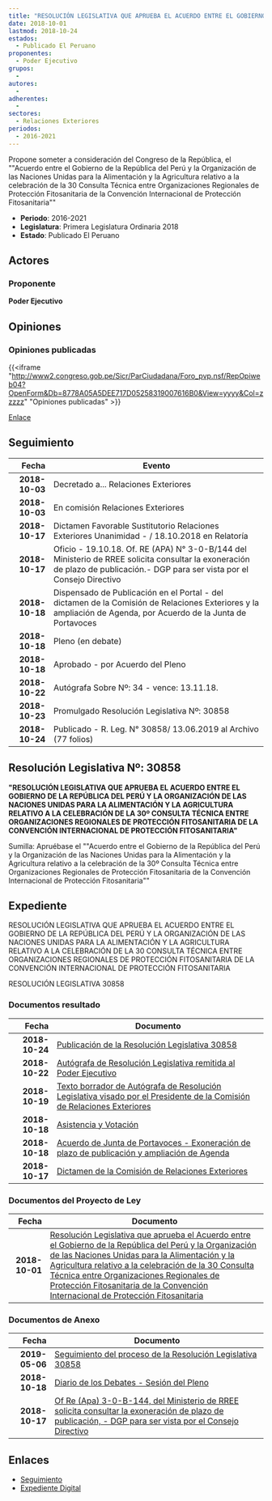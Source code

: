 ```yaml
---
title: "RESOLUCIÓN LEGISLATIVA QUE APRUEBA EL ACUERDO ENTRE EL GOBIERNO DE LA REPÚBLICA DEL PERÚ Y LA ORGANIZACIÓN DE LAS NACIONES UNIDAS PARA LA ALIMENTACIÓN Y LA AGRICULTURA RELATIVO A LA CELEBRACIÓN DE LA 30 CONSULTA TÉCNICA ENTRE ORGANIZACIONES REGIONALES DE PROTECCIÓN FITOSANITARIA DE LA CONVENCIÓN INTERNACIONAL DE PROTECCIÓN FITOSANITARIA"
date: 2018-10-01
lastmod: 2018-10-24
estados: 
  - Publicado El Peruano
proponentes: 
  - Poder Ejecutivo
grupos: 
  - 
autores: 
  - 
adherentes: 
  - 
sectores: 
  - Relaciones Exteriores
periodos: 
  - 2016-2021
---
```


Propone someter a consideración del Congreso de la República, el ""Acuerdo entre el Gobierno de la República del Perú y la Organización de las Naciones Unidas para la Alimentación y la Agricultura relativo a la celebración de la 30 Consulta Técnica entre Organizaciones Regionales de Protección Fitosanitaria de la Convención Internacional de Protección Fitosanitaria""

- **Periodo**: 2016-2021
- **Legislatura**: Primera Legislatura Ordinaria 2018
- **Estado**: Publicado El Peruano

## Actores

### Proponente

**Poder Ejecutivo**


## Opiniones

### Opiniones publicadas

{{<iframe "http://www2.congreso.gob.pe/Sicr/ParCiudadana/Foro_pvp.nsf/RepOpiweb04?OpenForm&Db=8778A05A5DEE717D05258319007616B0&View=yyyy&Col=zzzzz" "Opiniones publicadas" >}}

[Enlace](http://www2.congreso.gob.pe/Sicr/ParCiudadana/Foro_pvp.nsf/RepOpiweb04?OpenForm&Db=8778A05A5DEE717D05258319007616B0&View=yyyy&Col=zzzzz)

## Seguimiento

| Fecha | Evento |
|------:|--------|
| **2018-10-03** | Decretado a... Relaciones Exteriores|
| **2018-10-03** | En comisión Relaciones Exteriores|
| **2018-10-17** | Dictamen Favorable Sustitutorio Relaciones Exteriores Unanimidad - / 18.10.2018 en Relatoría|
| **2018-10-17** | Oficio - 19.10.18. Of. RE (APA) N° 3-0-B/144 del Ministerio de RREE solicita consultar la exoneración de plazo de publicación.- DGP para ser vista por el Consejo Directivo|
| **2018-10-18** | Dispensado de Publicación en el Portal - del dictamen de la Comisión de Relaciones Exteriores y la ampliación de Agenda, por Acuerdo de la Junta de Portavoces|
| **2018-10-18** | Pleno (en debate)|
| **2018-10-18** | Aprobado - por Acuerdo del Pleno|
| **2018-10-22** | Autógrafa Sobre Nº: 34 - vence: 13.11.18.|
| **2018-10-23** | Promulgado Resolución Legislativa Nº: 30858|
| **2018-10-24** | Publicado - R. Leg. N° 30858/ 13.06.2019 al Archivo (77 folios)|

## Resolución Legislativa Nº: 30858

**"RESOLUCIÓN LEGISLATIVA QUE APRUEBA EL ACUERDO ENTRE EL GOBIERNO DE LA REPÚBLICA DEL PERÚ Y LA ORGANIZACIÓN DE LAS NACIONES UNIDAS PARA LA ALIMENTACIÓN Y LA AGRICULTURA RELATIVO A LA CELEBRACIÓN DE LA 30º CONSULTA TÉCNICA ENTRE ORGANIZACIONES REGIONALES DE PROTECCIÓN FITOSANITARIA DE LA CONVENCIÓN INTERNACIONAL DE PROTECCIÓN FITOSANITARIA"**

Sumilla: Apruébase el ""Acuerdo entre el Gobierno de la República del Perú y la Organización de las Naciones Unidas para la Alimentación y la Agricultura relativo a la celebración de la 30º Consulta Técnica entre Organizaciones Regionales de Protección Fitosanitaria de la Convención Internacional de Protección Fitosanitaria""


## Expediente

RESOLUCIÓN LEGISLATIVA QUE APRUEBA EL ACUERDO ENTRE EL GOBIERNO DE LA REPÚBLICA DEL PERÚ Y LA ORGANIZACIÓN DE LAS NACIONES UNIDAS PARA LA ALIMENTACIÓN Y LA AGRICULTURA RELATIVO A LA CELEBRACIÓN DE LA 30 CONSULTA TÉCNICA ENTRE ORGANIZACIONES REGIONALES DE PROTECCIÓN FITOSANITARIA DE LA CONVENCIÓN INTERNACIONAL DE PROTECCIÓN FITOSANITARIA

RESOLUCIÓN LEGISLATIVA 30858


### Documentos resultado

| Fecha | Documento |
|------:|--------|
| **2018-10-24** | [Publicación de la Resolución Legislativa 30858](http://www.leyes.congreso.gob.pe/Documentos/2016_2021/ADLP/Normas_Legales/30858-RLG.pdf) |
| **2018-10-22** | [Autógrafa de Resolución Legislativa remitida al Poder Ejecutivo](http://www.leyes.congreso.gob.pe/Documentos/2016_2021/ADLP/Texto_Aprobado/AU0347320181011.pdf) |
| **2018-10-19** | [Texto borrador de Autógrafa de Resolución Legislativa visado por el Presidente de la Comisión de Relaciones Exteriores](http://www.leyes.congreso.gob.pe/Documentos/2016_2021/Texto_Borrador_de_Autografa/BAU0347320191019.pdf) |
| **2018-10-18** | [Asistencia y Votación](http://www.leyes.congreso.gob.pe/Documentos/2016_2021/Asistencia_y_Votacion/Proyectos_de_Ley/AV0347320181018.pdf) |
| **2018-10-18** | [Acuerdo de Junta de Portavoces - Exoneración de plazo de publicación y ampliación de Agenda](http://www.leyes.congreso.gob.pe/Documentos/2016_2021/Acuerdos/Junta_Portavoces/AJP0347320181018.pdf) |
| **2018-10-17** | [Dictamen de la Comisión de Relaciones Exteriores](http://www.leyes.congreso.gob.pe/Documentos/2016_2021/Dictamenes/Proyectos_de_Ley/03473DC20MAY20181017.pdf) |

### Documentos del Proyecto de Ley

| Fecha | Documento |
|------:|--------|
| **2018-10-01** | [Resolución Legislativa que aprueba el Acuerdo entre el Gobierno de la República del Perú y la Organización de las Naciones Unidas para la Alimentación y la Agricultura relativo a la celebración de la 30 Consulta Técnica entre Organizaciones Regionales de Protección Fitosanitaria de la Convención Internacional de Protección Fitosanitaria](http://www.leyes.congreso.gob.pe/Documentos/2016_2021/Proyectos_de_Ley_y_de_Resoluciones_Legislativas/PL0347320181001.pdf) |

### Documentos de Anexo

| Fecha | Documento |
|------:|--------|
| **2019-05-06** | [Seguimiento del proceso de la Resolución Legislativa 30858](http://www.leyes.congreso.gob.pe/Documentos/2016_2021/Seguimiento_de_Proyectos_de_Ley/03473PL20190506.pdf) |
| **2018-10-18** | [Diario de los Debates - Sesión del Pleno](http://www2.congreso.gob.pe/Sicr/DiarioDebates/Publicad.nsf/SesionesPleno/05256D6E0073DFE90525832B005B06E5/$FILE/PLO-2018-11.pdf) |
| **2018-10-17** | [Of Re (Apa) 3-0-B-144, del Ministerio de RREE solicita consultar la exoneración de plazo de publicación, - DGP para ser vista por el Consejo Directivo](http://www.leyes.congreso.gob.pe/Documentos/2016_2021/Oficios/Otras_Instituciones/OF-RE-APA-3-0-B-144.PDF) |

## Enlaces 

- [Seguimiento](http://www2.congreso.gob.pe/Sicr/TraDocEstProc/CLProLey2016.nsf/f7fff46988ca05b1052578e100829cc7/5940e6e97d8189ca05258319007e1fb9?OpenDocument)
- [Expediente Digital](http://www2.congreso.gob.pe/Sicr/TraDocEstProc/CLProLey2016.nsf/f7fff46988ca05b1052578e100829cc7/5940e6e97d8189ca05258319007e1fb9?OpenDocument&Click=05257FB7005EB655.eb71d0cf91d8294e05256cdf006b5706/$Body/0.1C6C)
